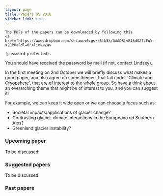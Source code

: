 ```yaml
---
layout: page
title: Papers WS 2018
sidebar_link: true
---
```


<p class="message">

    The PDFs of the papers can be downloaded by following this
    <a href="https://www.dropbox.com/sh/aucv0cgszs5lb5k/AAADRlvR1kdSZf4FuY-x2JPUa?dl=0">link</a>

    (password protected).

</p>

You should have received the password by mail (if not, contact Lindsey).

In the first meeting on 2nd October we will briefly discuss what makes a good paper, and also agree on some themes, that fall under 'Climate and Cryopshere', that are of interest to the whole group. So have a think about an overarching theme that might be of interest to you, and you can suggest it! 

For example, we can keep it wide open or we can choose a focus such as: 
- Societal impacts/applications of glacier change?
- Contrasting glacier-climate interactions in the Europeana nd Southern Alps?
- Greenland glacier instability?


### Upcoming paper

To be discussed!

### Suggested papers

To be discussed!

### Past papers
